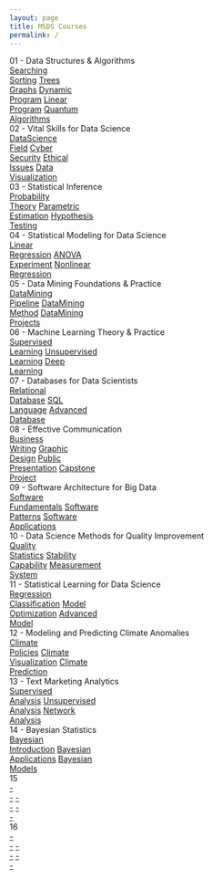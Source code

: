```yaml
---
layout: page
title: MSDS Courses
permalink: /
---
```


<div class="block" style="grid-template-columns: 1fr 1fr;">
  <div class="btn text">
    <div class="btn name">01 - Data Structures & Algorithms</div>
    <div class="row" style="grid-template-columns: 1fr 1fr 1fr 1fr 1fr;">
      <a href="/01-MSDS/MSDS01/" class="btn box1">Searching<br>Sorting</a>
      <a href="/01-MSDS/MSDS02/" class="btn box1">Trees<br>Graphs</a>
      <a href="/01-MSDS/MSDS03/" class="btn box1">Dynamic<br>Program</a>
      <a href="/01-MSDS/MSDS04/" class="btn box1">Linear<br>Program</a>
      <a href="/01-MSDS/MSDS05/" class="btn box1">Quantum<br>Algorithms</a>
    </div>
  </div>
  <div class="btn text">
    <div class="btn name">02 - Vital Skills for Data Science</div>
    <div class="row" style="grid-template-columns: 1fr 1fr 1fr 1fr;">
      <a href="/01-MSDS/MSDS06/" class="btn box2">DataScience<br>Field</a>
      <a href="/01-MSDS/MSDS07/" class="btn box2">Cyber<br>Security</a>
      <a href="/01-MSDS/MSDS08/" class="btn box2">Ethical<br>Issues</a>
      <a href="/01-MSDS/MSDS09/" class="btn box2">Data<br>Visualization</a>
    </div>
  </div>
</div>

<div class="block" style="grid-template-columns: 1fr 1fr;">
  <div class="btn text">
    <div class="btn name">03 - Statistical Inference</div>
    <div class="row" style="grid-template-columns: 1fr 1fr 1fr;">
      <a href="/01-MSDS/MSDS10/" class="btn box2">Probability<br>Theory</a>
      <a href="/01-MSDS/MSDS11/" class="btn box2">Parametric<br>Estimation</a>
      <a href="/01-MSDS/MSDS12/" class="btn box2">Hypothesis<br>Testing</a>
    </div>
  </div>
  <div class="btn text">
    <div class="btn name">04 - Statistical Modeling for Data Science</div>
    <div class="row" style="grid-template-columns: 1fr 1fr 1fr;">
      <a href="/01-MSDS/MSDS13/" class="btn box1">Linear<br>Regression</a>
      <a href="/01-MSDS/MSDS14/" class="btn box1">ANOVA<br>Experiment</a>
      <a href="/01-MSDS/MSDS15/" class="btn box1">Nonlinear<br>Regression</a>
    </div>
  </div>
</div>

<div class="block" style="grid-template-columns: 1fr 1fr;">
  <div class="btn text">
    <div class="btn name">05 - Data Mining Foundations & Practice</div>
    <div class="row" style="grid-template-columns: 1fr 1fr 1fr;">
      <a href="/01-MSDS/MSDS16/" class="btn box1">DataMining<br>Pipeline</a>
      <a href="/01-MSDS/MSDS17/" class="btn box1">DataMining<br>Method</a>
      <a href="/01-MSDS/MSDS18/" class="btn box1">DataMining<br>Projects</a>
    </div>
  </div>
  <div class="btn text">
    <div class="btn name">06 - Machine Learning Theory & Practice</div>
    <div class="row" style="grid-template-columns: 1fr 1fr 1fr;">
      <a href="/01-MSDS/MSDS19/" class="btn box2">Supervised<br>Learning</a>
      <a href="/01-MSDS/MSDS20/" class="btn box2">Unsupervised<br>Learning</a>
      <a href="/01-MSDS/MSDS21/" class="btn box2">Deep<br>Learning</a>
    </div>
  </div>
</div>

<div class="block" style="grid-template-columns: 1fr 1fr;">
  <div class="btn text">
    <div class="btn name">07 - Databases for Data Scientists</div>
    <div class="row" style="grid-template-columns: 1fr 1fr 1fr;">
      <a href="/01-MSDS/MSDS22/" class="btn box2">Relational<br>Database</a>
      <a href="/01-MSDS/MSDS23/" class="btn box2">SQL<br>Language</a>
      <a href="/01-MSDS/MSDS24/" class="btn box2">Advanced<br>Database</a>
    </div>
  </div>
  <div class="btn text">
    <div class="btn name">08 - Effective Communication</div>
    <div class="row" style="grid-template-columns: 1fr 1fr 1fr 1fr;">
      <a href="/01-MSDS/MSDS25/" class="btn box1">Business<br>Writing</a>
      <a href="/01-MSDS/MSDS26/" class="btn box1">Graphic<br>Design</a>
      <a href="/01-MSDS/MSDS27/" class="btn box1">Public<br>Presentation</a>
      <a href="/01-MSDS/MSDS28/" class="btn box1">Capstone<br>Project</a>
    </div>
  </div>
</div>

<div class="block" style="grid-template-columns: 1fr 1fr;">
  <div class="btn text">
    <div class="btn name">09 - Software Architecture for Big Data</div>
    <div class="row" style="grid-template-columns: 1fr 1fr 1fr;">
      <a href="/01-MSDS/MSDS29/" class="btn box1">Software<br>Fundamentals</a>
      <a href="/01-MSDS/MSDS30/" class="btn box1">Software<br>Patterns</a>
      <a href="/01-MSDS/MSDS31/" class="btn box1">Software<br>Applications</a>
    </div>
  </div>
  <div class="btn text">
    <div class="btn name">10 - Data Science Methods for Quality Improvement</div>
    <div class="row" style="grid-template-columns: 1fr 1fr 1fr;">
      <a href="/01-MSDS/MSDS32/" class="btn box2">Quality<br>Statistics</a>
      <a href="/01-MSDS/MSDS33/" class="btn box2">Stability<br>Capability</a>
      <a href="/01-MSDS/MSDS34/" class="btn box2">Measurement<br>System</a>
    </div>
  </div>
</div>

<div class="block" style="grid-template-columns: 1fr 1fr;">
  <div class="btn text">
    <div class="btn name">11 - Statistical Learning for Data Science</div>
    <div class="row" style="grid-template-columns: 1fr 1fr 1fr;">
      <a href="/01-MSDS/MSDS35/" class="btn box2">Regression<br>Classification</a>
      <a href="/01-MSDS/MSDS36/" class="btn box2">Model<br>Optimization</a>
      <a href="/01-MSDS/MSDS37/" class="btn box2">Advanced<br>Model</a>
    </div>
  </div>
  <div class="btn text">
    <div class="btn name">12 - Modeling and Predicting Climate Anomalies</div>
    <div class="row" style="grid-template-columns: 1fr 1fr 1fr;">
      <a href="/01-MSDS/MSDS38/" class="btn box1">Climate<br>Policies</a>
      <a href="/01-MSDS/MSDS39/" class="btn box1">Climate<br>Visualization</a>
      <a href="/01-MSDS/MSDS40/" class="btn box1">Climate<br>Prediction</a>
    </div>
  </div>
</div>

<div class="block" style="grid-template-columns: 1fr 1fr;">
  <div class="btn text">
    <div class="btn name">13 - Text Marketing Analytics</div>
    <div class="row" style="grid-template-columns: 1fr 1fr 1fr;">
      <a href="/01-MSDS/MSDS41/" class="btn box1">Supervised<br>Analysis</a>
      <a href="/01-MSDS/MSDS42/" class="btn box1">Unsupervised<br>Analysis</a>
      <a href="/01-MSDS/MSDS43/" class="btn box1">Network<br>Analysis</a>
    </div>
  </div>
  <div class="btn text">
    <div class="btn name">14 - Bayesian Statistics</div>
    <div class="row" style="grid-template-columns: 1fr 1fr 1fr;">
      <a href="/01-MSDS/MSDS44/" class="btn box2">Bayesian<br>Introduction</a>
      <a href=""                 class="btn box2">Bayesian<br>Applications</a>
      <a href=""                 class="btn box2">Bayesian<br>Models</a>
    </div>
  </div>
</div>

<div class="block" style="grid-template-columns: 1fr 1fr;">
  <div class="btn text">
    <div class="btn name">15</div>
    <div class="row" style="grid-template-columns: 1fr 1fr 1fr;">
      <a href=""                 class="btn box2">-<br>-</a>
      <a href=""                 class="btn box2">-<br>-</a>
      <a href=""                 class="btn box2">-<br>-</a>
    </div>
  </div>
  <div class="btn text">
    <div class="btn name">16</div>
    <div class="row" style="grid-template-columns: 1fr 1fr 1fr;">
      <a href=""                 class="btn box1">-<br>-</a>
      <a href=""                 class="btn box1">-<br>-</a>
      <a href=""                 class="btn box1">-<br>-</a>
    </div>
  </div>
</div>
